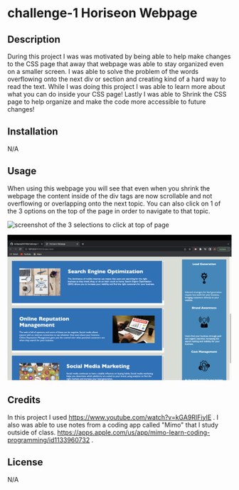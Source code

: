 # challenge-1 Horiseon Webpage

## Description

During this project I was was motivated by being able to help make changes to the CSS page that away that webpage was able to stay organized even on a smaller screen. I was able to solve the problem of the words overflowing onto the next div or section and creating kind of a hard way to read the text. While I was doing this project I was able to learn more about what you can do inside your CSS page! Lastly I was able to Shrink the CSS page to help organize and make the code more accessible to future changes!

## Installation
N/A

## Usage

When using this webpage you will see that even when you shrink the webpage the content inside of the div tags are now scrollable and not overflowing or overlapping onto the next topic. You can also click on 1 of the 3 options on the top of the page in order to navigate to that topic.

![screenshot of the 3 selections to click at top of page](assets/images/header.png) 

![screenshot of the new scroll](assets/images/body.png)

## Credits
In this project I used https://www.youtube.com/watch?v=kGA9RIFiyIE .
I also was able to use notes from a coding app called "Mimo" that I study outside of class. https://apps.apple.com/us/app/mimo-learn-coding-programming/id1133960732 .

## License
N/A